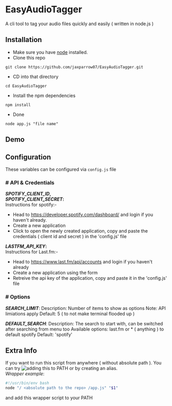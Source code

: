 # EasyAudioTagger
A cli tool to tag your audio files quickly and easily ( written in node.js )

## Installation
* Make sure you have [node](https://nodejs.org/en/download/) installed.
* Clone this repo
```
git clone https://github.com/jaxparrow07/EasyAudioTagger.git
```
* CD into that directory
```
cd EasyAudioTagger
```
* Install the npm dependencies
```
npm install
```
* Done
```
node app.js "file name"
```

## Demo
[](demo.mp4)

## Configuration
These variables can be configured via `config.js` file

### # API & Credentials
**_SPOTIFY_CLIENT_ID_,**<br>
**_SPOTIFY_CLIENT_SECRET_:**
<br>
Instructions for spotify:-<br>

* Head to https://developer.spotify.com/dashboard/ and login if you haven't already.
* Create a new application
* Click to open the newly created application, copy and paste the credentials ( client id and secret ) in the 'config.js' file

**_LASTFM_API_KEY_:**<br>
Instructions for Last.fm:-<br>
  
  * Head to https://www.last.fm/api/accounts and login if you haven't already
  * Create a new application using the form
  * Retreive the api key of the application, copy and paste it in the 'config.js' file

### # Options
**_SEARCH_LIMIT_**:
            Description: Number of items to show as options
            Note: API limiations apply
            Default: 5 ( to not make terminal flooded up )

**_DEFAULT_SEARCH_**:
            Description: The search to start with, can be switched after searching from menu too
            Available options: last.fm or * ( anything ) to default spotify
            Default: 'spotify'

## Extra Info
If you want to run this script from anywhere ( without absolute path ). You can try ![adding this to **PATH**](https://linuxize.com/post/how-to-add-directory-to-path-in-linux/) or by creating an alias.<br>
_Wrapper example_:
```sh
#!/usr/bin/env bash
node "/ <absolute path to the repo> /app.js" "$1"
```
and add this wrapper script to your PATH
